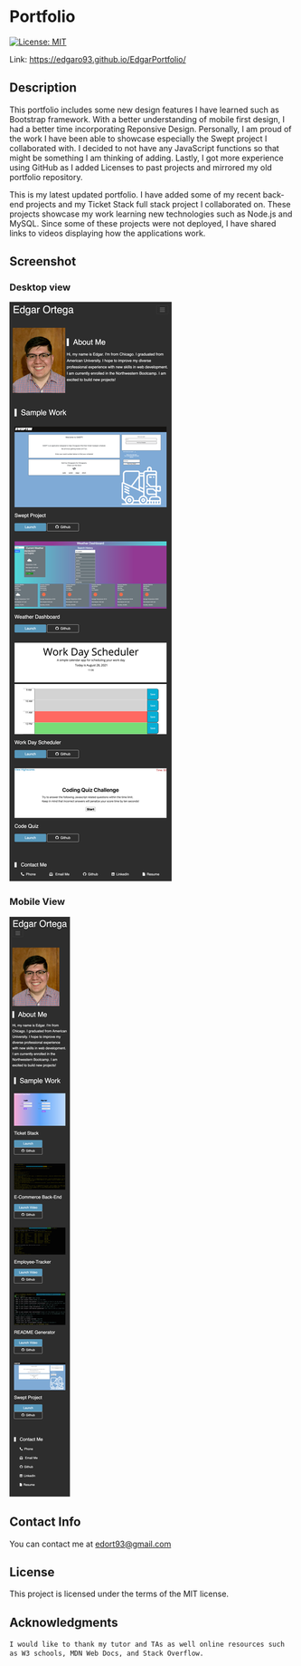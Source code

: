 # Portfolio
[![License: MIT](https://img.shields.io/badge/License-MIT-brightgreen.svg)](https://opensource.org/licenses/MIT)

Link: https://edgaro93.github.io/EdgarPortfolio/


## Description
This portfolio includes some new design features I have learned such as Bootstrap framework. With a better understanding of mobile first design, I had a better time incorporating Reponsive Design. Personally, I am proud of the work I have been able to showcase especially the Swept project I collaborated with. I decided to not have any JavaScript functions so that might be something I am thinking of adding. Lastly, I got more experience using GitHub as I added Licenses to past projects and mirrored my old portfolio repository.

This is my latest updated portfolio. I have added some of my recent back-end projects and my Ticket Stack full stack project I collaborated on. These projects showcase my work learning new technologies such as Node.js and MySQL. Since some of these projects were not deployed, I have shared links to videos displaying how the applications work. 

## Screenshot
### Desktop view
![plot](Assets/Images/desktop.png)

### Mobile View
![plot](Assets/Images/mobile.png)

## Contact Info
You can contact me at edort93@gmail.com

## License
This project is licensed under the terms of the MIT license.

## Acknowledgments
~~~
I would like to thank my tutor and TAs as well online resources such as W3 schools, MDN Web Docs, and Stack Overflow.
~~~
